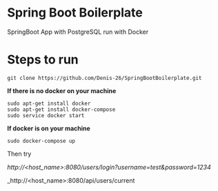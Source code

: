 # Spring Boot Boilerplate
SpringBoot App with PostgreSQL run with Docker

# Steps to run

```
git clone https://github.com/Denis-26/SpringBootBoilerplate.git
```

**If there is no docker on your machine**
```
sudo apt-get install docker
sudo apt-get install docker-compose
sudo service docker start
```

**If docker is on your machine**
```
sudo docker-compose up
```

Then try

_http://<host_name>:8080/users/login?username=test&password=1234_

_http://<host_name>:8080/api/users/current
